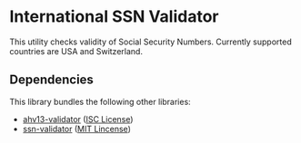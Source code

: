 # International SSN Validator

This utility checks validity of Social Security Numbers. Currently supported countries are USA and Switzerland.

## Dependencies

This library bundles the following other libraries:

* [ahv13-validator](https://www.npmjs.com/package/ahv13-validator) ([ISC License](https://opensource.org/licenses/ISC))
* [ssn-validator](https://www.npmjs.com/package/ssn-validator) ([MIT Lincense](https://opensource.org/licenses/MIT))
